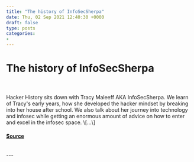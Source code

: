 ```yaml
---
title: "The history of InfoSecSherpa"
date: Thu, 02 Sep 2021 12:40:30 +0000
draft: false
type: posts
categories: 
- 
---
```

# The history of InfoSecSherpa

<br/>

<br/>
Hacker History sits down with Tracy Maleeff AKA InfoSecSherpa. We learn of Tracy's early years, how she developed the hacker mindset by breaking into her house after school. We also talk about her journey into technology and infosec while getting an enormous amount of advice on how to enter and excel in the infosec space. \[…\]

#### [Source](https://hackerhistory.com/podcast/the-history-of-infosecsherpa/)

<br/>
---
